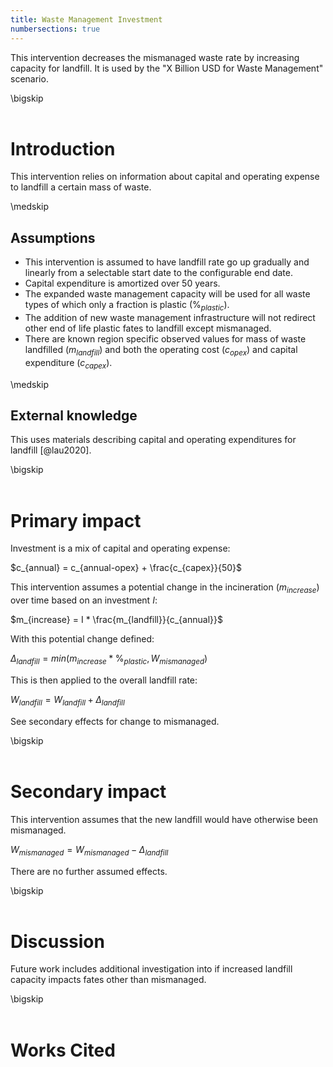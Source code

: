 ```yaml
---
title: Waste Management Investment
numbersections: true
---
```

This intervention decreases the mismanaged waste rate by increasing capacity for landfill. It is used by the "X Billion USD for Waste Management" scenario.

\bigskip
<br>
<br>

# Introduction
This intervention relies on information about capital and operating expense to landfill a certain mass of waste.

\medskip
<br>

## Assumptions

- This intervention is assumed to have landfill rate go up gradually and linearly from a selectable start date to the configurable end date.
- Capital expenditure is amortized over 50 years.
- The expanded waste management capacity will be used for all waste types of which only a fraction is plastic ($\%_{plastic}$).
- The addition of new waste management infrastructure will not redirect other end of life plastic fates to landfill except mismanaged.
- There are known region specific observed values for mass of waste landfilled ($m_{landfill}$) and both the operating cost ($c_{opex}$) and capital expenditure ($c_{capex}$).

\medskip
<br>

## External knowledge
This uses materials describing capital and operating expenditures for landfill [@lau2020].

\bigskip
<br>
<br>

# Primary impact
Investment is a mix of capital and operating expense:

$c_{annual} = c_{annual-opex} + \frac{c_{capex}}{50}$

This intervention assumes a potential change in the incineration ($m_{increase}$) over time based on an investment $I$:

$m_{increase} = I * \frac{m_{landfill}}{c_{annual}}$

With this potential change defined:

$\Delta_{landfill} = min(m_{increase} * \%_{plastic}, W_{mismanaged})$

This is then applied to the overall landfill rate:

$W_{landfill} = W_{landfill} + \Delta_{landfill}$

See secondary effects for change to mismanaged.

\bigskip
<br>
<br>

# Secondary impact
This intervention assumes that the new landfill would have otherwise been mismanaged.

$W_{mismanaged} = W_{mismanaged} - \Delta_{landfill}$

There are no further assumed effects.

\bigskip
<br>
<br>

# Discussion
Future work includes additional investigation into if increased landfill capacity impacts fates other than mismanaged.

\bigskip
<br>
<br>

# Works Cited